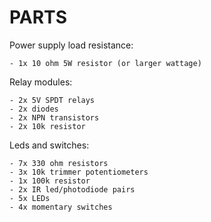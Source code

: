 PARTS
=====

Power supply load resistance:

	- 1x 10 ohm 5W resistor (or larger wattage)

Relay modules:

	- 2x 5V SPDT relays
	- 2x diodes
	- 2x NPN transistors
	- 2x 10k resistor

Leds and switches:

	- 7x 330 ohm resistors
	- 3x 10k trimmer potentiometers
	- 1x 100k resistor
	- 2x IR led/photodiode pairs
	- 5x LEDs
	- 4x momentary switches
